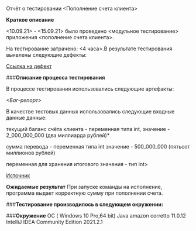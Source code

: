 Отчёт о тестировании <Пополнение счета клиента>

**Краткое описание**

<10.09.21> - <15.09.21> было проведено <модульное тестирование> приложения <пополнение счета клиента>.

На тестирование затрачено: <4 часа>.В результате тестирования выявлены следующие дефекты:

[Ссылка на дефект](https://github.com/Masheba/JAVA-1/issues/1)

###**Описание процесса тестирования**

В процессе тестирования использовались следующие артефакты:

*<Баг-репорт>*

В качестве тестовых данных использовались следующие входные данные данные:

текущий баланс счёта клиента - переменная типа int, значение - 2_000_000_000 (два миллиарда рублей)*

сумма перевода - переменная типа int значение - 500_000_000 (пятьсот миллионов рублей)

переменная для хранения итогового значения - тип int>

[Источник](https://github.com/netology-code/javaqa-homeworks/blob/master/intro/MERGED.md)

**Ожидаемые результат** 
При запуске команды на исполнение, программа выдает корректную сумму при пополнении счета.

###**Тестирование производилось в следующем окружении:**

###**Окружение**
ОС ( Windows 10 Pro,64 bit)
Java amazon corretto 11.0.12
IntelliJ IDEA Community Edition 2021.2.1
